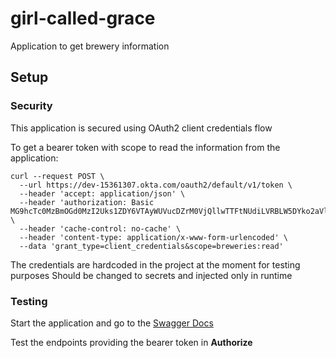 # girl-called-grace
Application to get brewery information

## Setup

### Security

This application is secured using OAuth2 client credentials flow 

To get a bearer token with scope to read the information from the application:

```
curl --request POST \
  --url https://dev-15361307.okta.com/oauth2/default/v1/token \
  --header 'accept: application/json' \
  --header 'authorization: Basic MG9hcTc0MzBmOGd0MzI2Uks1ZDY6VTAyWUVucDZrM0VjQllwTTFtNUdiLVRBLW5DYko2aVlpYVZsdWRPNg' \
  --header 'cache-control: no-cache' \
  --header 'content-type: application/x-www-form-urlencoded' \
  --data 'grant_type=client_credentials&scope=breweries:read'
```

The credentials are hardcoded in the project at the moment for testing purposes
Should be changed to secrets and injected only in runtime

### Testing

Start the application and go to the [Swagger Docs](http://localhost:8080/documentation/swagger-ui.html)

Test the endpoints providing the bearer token in **Authorize**
